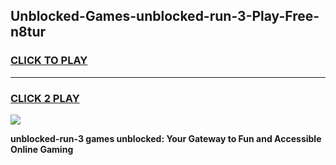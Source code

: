 
## Unblocked-Games-unblocked-run-3-Play-Free-n8tur
<h3>
<a href="https://premium76.site?title=unblocked-run-3&ref=23A">CLICK TO PLAY</a></h3>
<hr>

<h3>
<a href="https://premium76.site?title=unblocked-run-3&ref=23A">CLICK 2 PLAY</a>
  
</h3>

<a href="https://premium76.site?title=unblocked-run-3&ref=23A"><img src="https://clearcache.store/games.png"></a>


**unblocked-run-3 games unblocked: Your Gateway to Fun and Accessible Online Gaming**
